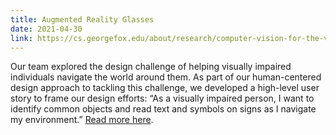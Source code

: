 ```yaml
---
title: Augmented Reality Glasses
date: 2021-04-30
link: https://cs.georgefox.edu/about/research/computer-vision-for-the-visually-impaired
---
```


Our team explored the design challenge of helping visually impaired individuals navigate the world around them. As part of our human-centered design approach to tackling this challenge, we developed a high-level user story to frame our design efforts: “As a visually impaired person, I want to identify common objects and read text and symbols on signs as I navigate my environment.” [Read more here](https://cs.georgefox.edu/about/research/computer-vision-for-the-visually-impaired/).

<content-img-row>
  <content-img src="/images/school/servant-engineering/prototype.png"></content-img>
  <content-img src="/images/school/servant-engineering/detection.png"></content-img>
</content-img-row>